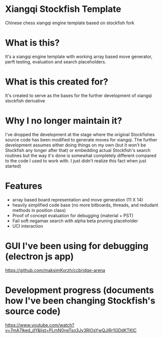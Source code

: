 # Xiangqi Stockfish Template
Chinese chess xiangqi engine template based on stockfish fork

# What is this?
It's a xiangqi engine template with working array based move generator, perft testing, evaluation and search placeholders.

# What is this created for?
It's created to serve as the bases for the further development of xiangqi stockfish derivative

# Why I no longer maintain it?
I've dropped the development at the stage where the original Stockfishes source code has been modified to generate moves for xiangqi.
The further development assumes either doing things on my own (but it won't be Stockfish any longer after that) or embedding actual
Stockfish's search routines but the way it's done is somewhat completely different compared to the code I used to work with. I just
didn't realize this fact when just started)

# Features
 - array based board representation and move generation (11 X 14)
 - heavily simplified code base (no more bitboards, threads, and redudant methods in position class)
 - Proof of concept evaluation for debugging (material + PST)
 - Fail soft negamax search with alpha beta pruning placeholder
 - UCI interaction

# GUI I've been using for debugging (electron js app)
https://github.com/maksimKorzh/ccbridge-arena

# Development progress (documents how I've been changing Stockfish's source code)
https://www.youtube.com/watch?v=7mA7lked_dY&list=PLmN0neTso3Jy3RlOsYwQJiRr1GDdKTKlC
